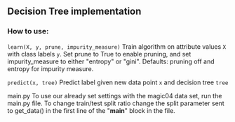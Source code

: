 ## Decision Tree implementation

### How to use:

`learn(X, y, prune, impurity_measure)`
Train algorithm on attribute values `X` with class labels `y`. Set prune to True to enable pruning, and set 
impurity_measure to either "entropy" or "gini". Defaults: pruning off and entropy for impurity measure.

`predict(x, tree)`
Predict label given new data point `x` and decision tree `tree`

main.py
To use our already set settings with the magic04 data set, run the main.py file. To change train/test split ratio change the split parameter sent to get_data() in the first line of the "__main__" block in the file.
